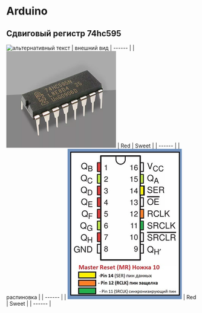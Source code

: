 # Arduino
## Сдвиговый регистр 74hc595

<img src="путь к файлу" alt="альтернативный текст">
| внешний вид 
| ------ |
| <img src="img\74hc595.png" alt="внешний вид Сдвигового регистра 74hc595"> | Red | Sweet | 
| ------ |
| распиновка |
| ------ |
| <img src="img\74HC595_Pins_Size50.jpg" alt="распиновка Сдвигового регистра 74hc595"> | Red | Sweet | 
| ------ |